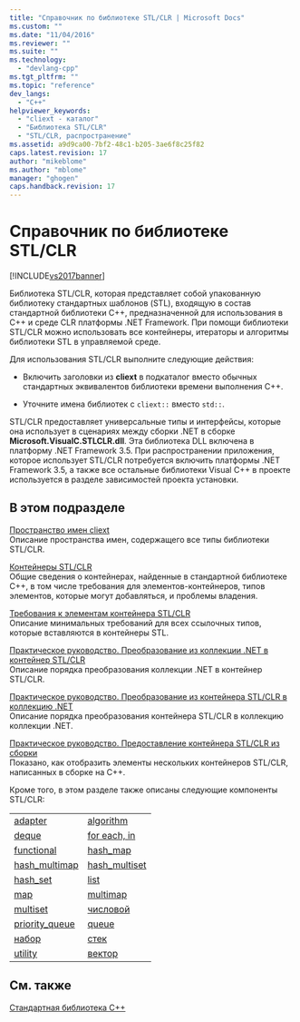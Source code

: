 ```yaml
---
title: "Справочник по библиотеке STL/CLR | Microsoft Docs"
ms.custom: ""
ms.date: "11/04/2016"
ms.reviewer: ""
ms.suite: ""
ms.technology: 
  - "devlang-cpp"
ms.tgt_pltfrm: ""
ms.topic: "reference"
dev_langs: 
  - "C++"
helpviewer_keywords: 
  - "cliext - каталог"
  - "Библиотека STL/CLR"
  - "STL/CLR, распространение"
ms.assetid: a9d9ca00-7bf2-48c1-b205-3ae6f8c25f82
caps.latest.revision: 17
author: "mikeblome"
ms.author: "mblome"
manager: "ghogen"
caps.handback.revision: 17
---
```

# Справочник по библиотеке STL/CLR
[!INCLUDE[vs2017banner](../assembler/inline/includes/vs2017banner.md)]

Библиотека STL\/CLR, которая представляет собой упакованную библиотеку стандартных шаблонов \(STL\), входящую в состав стандартной библиотеки C\+\+, предназначенной для использования в C\+\+ и среде CLR платформы .NET Framework.  При помощи библиотеки STL\/CLR можно использовать все контейнеры, итераторы и алгоритмы библиотеки STL в управляемой среде.  
  
 Для использования STL\/CLR выполните следующие действия:  
  
-   Включить заголовки из **cliext** в подкаталог вместо обычных стандартных эквивалентов библиотеки времени выполнения C\+\+.  
  
-   Уточните имена библиотек с `cliext::` вместо `std::`.  
  
 STL\/CLR предоставляет универсальные типы и интерфейсы, которые она использует в сценариях между сборки .NET в сборке **Microsoft.VisualC.STLCLR.dll**.  Эта библиотека DLL включена в платформу .NET Framework 3.5.  При распространении приложения, которое использует STL\/CLR потребуется включить платформы .NET Framework 3.5, а также все остальные библиотеки Visual C\+\+ в проекте используется в разделе зависимостей проекта установки.  
  
## В этом подразделе  
 [Пространство имен cliext](../Topic/cliext%20Namespace.md)  
 Описание пространства имен, содержащего все типы библиотеки STL\/CLR.  
  
 [Контейнеры STL\/CLR](../dotnet/stl-clr-containers.md)  
 Общие сведения о контейнерах, найденные в стандартной библиотеке C\+\+, в том числе требования для элементов\-контейнеров, типов элементов, которые могут добавляться, и проблемы владения.  
  
 [Требования к элементам контейнера STL\/CLR](../Topic/Requirements%20for%20STL-CLR%20Container%20Elements.md)  
 Описание минимальных требований для всех ссылочных типов, которые вставляются в контейнеры STL.  
  
 [Практическое руководство. Преобразование из коллекции .NET в контейнер STL\/CLR](../dotnet/how-to-convert-from-a-dotnet-collection-to-a-stl-clr-container.md)  
 Описание порядка преобразования коллекции .NET в контейнер STL\/CLR.  
  
 [Практическое руководство. Преобразование из контейнера STL\/CLR в коллекцию .NET](../dotnet/how-to-convert-from-a-stl-clr-container-to-a-dotnet-collection.md)  
 Описание порядка преобразования контейнера STL\/CLR в коллекцию коллекции .NET.  
  
 [Практическое руководство. Предоставление контейнера STL\/CLR из сборки](../dotnet/how-to-expose-an-stl-clr-container-from-an-assembly.md)  
 Показано, как отобразить элементы нескольких контейнеров STL\/CLR, написанных в сборке на C\+\+.  
  
 Кроме того, в этом разделе также описаны следующие компоненты STL\/CLR:  
  
|||  
|-|-|  
|[adapter](../dotnet/adapter-stl-clr.md)|[algorithm](../Topic/algorithm%20\(STL-CLR\).md)|  
|[deque](../dotnet/deque-stl-clr.md)|[for each, in](../dotnet/for-each-in.md)|  
|[functional](../dotnet/functional-stl-clr.md)|[hash\_map](../dotnet/hash-map-stl-clr.md)|  
|[hash\_multimap](../dotnet/hash-multimap-stl-clr.md)|[hash\_multiset](../dotnet/hash-multiset-stl-clr.md)|  
|[hash\_set](../dotnet/hash-set-stl-clr.md)|[list](../dotnet/list-stl-clr.md)|  
|[map](../dotnet/map-stl-clr.md)|[multimap](../dotnet/multimap-stl-clr.md)|  
|[multiset](../dotnet/multiset-stl-clr.md)|[числовой](../dotnet/numeric-stl-clr.md)|  
|[priority\_queue](../Topic/priority_queue%20\(STL-CLR\).md)|[queue](../Topic/queue%20\(STL-CLR\).md)|  
|[набор](../dotnet/set-stl-clr.md)|[стек](../dotnet/stack-stl-clr.md)|  
|[utility](../dotnet/utility-stl-clr.md)|[вектор](../dotnet/vector-stl-clr.md)|  
  
## См. также  
 [Стандартная библиотека C\+\+](../standard-library/cpp-standard-library-reference.md)